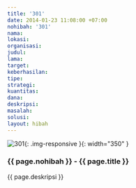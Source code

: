 ```yaml
---
title: '301'
date: 2014-01-23 11:08:00 +07:00
nohibah: '301'
nama: 
lokasi: 
organisasi: 
judul: 
lama: 
target: 
keberhasilan: 
tipe: 
strategi: 
kuantitas: 
dana: 
deskripsi: 
masalah: 
solusi: 
layout: hibah
---
```


![301](/static/img/hibahcms/301.png){: .img-responsive }{: width="350" }

### {{ page.nohibah }} - {{ page.title }}

{{ page.deskripsi }}
